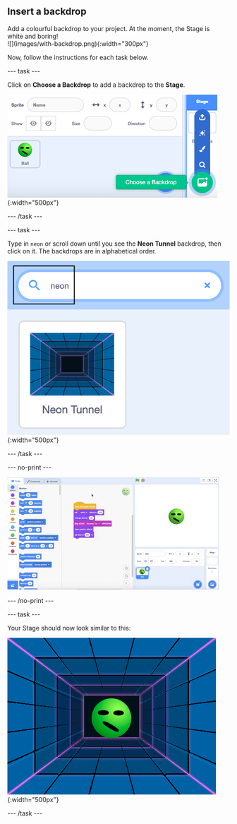## Insert a backdrop

<div style="display: flex; flex-wrap: wrap">
<div style="flex-basis: 200px; flex-grow: 1; margin-right: 15px;">
Add a colourful backdrop to your project. At the moment, the Stage is white and boring!
</div>
<div>
![](images/with-backdrop.png){:width="300px"}
</div>
</div>

Now, follow the instructions for each task below.

--- task ---

Click on **Choose a Backdrop** to add a backdrop to the **Stage**.

![screenshot](images/balls-backdrop.png){:width="500px"}

--- /task ---

--- task ---

Type in `neon` or scroll down until you see the **Neon Tunnel** backdrop, then click on it. The backdrops are in alphabetical order. 

![screenshot](images/balls-neon-backdrop.png){:width="500px"}

--- /task ---

--- no-print ---

![screenshot](images/balls-backdrop.gif) 

--- /no-print ---

--- task ---

Your Stage should now look similar to this:

![screenshot](images/balls-neon-stage.png){:width="500px"}

--- /task ---
